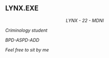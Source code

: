 ## LYNX.EXE 


<p align="center">  <i> LYNX - 22 - MDNI
  
  Criminology student
  
  BPD-ASPD-ADD
  
  Feel free to sit by me</i> </p>


  
